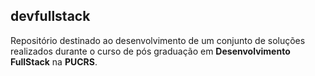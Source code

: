 ## devfullstack
Repositório destinado ao desenvolvimento de um conjunto de soluções realizados durante o curso de pós graduação em __Desenvolvimento FullStack__ na __PUCRS__.
